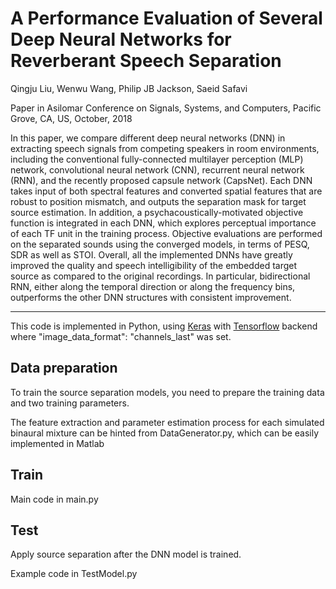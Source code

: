 # A Performance Evaluation of Several Deep Neural Networks for Reverberant Speech Separation
Qingju Liu, Wenwu Wang, Philip JB Jackson, Saeid Safavi 

Paper in Asilomar Conference on Signals, Systems, and Computers, Pacific Grove, CA, US, October, 2018

In this paper, we compare different deep neural networks (DNN) in extracting speech signals from competing speakers in room environments, including the conventional fully-connected multilayer perception (MLP) network, convolutional neural network (CNN), recurrent neural network (RNN), and the recently proposed capsule network (CapsNet). Each DNN takes input of both spectral features and converted spatial features that are robust to position mismatch, and outputs the separation mask for target source estimation. In addition, a psychacoustically-motivated objective function is integrated in each DNN, which explores perceptual importance of each TF unit in the training process. Objective evaluations are performed on the separated sounds using the converged models, in terms of PESQ, SDR as well as STOI. Overall, all the implemented DNNs have greatly improved the quality and speech intelligibility of the embedded target source as compared to the original recordings. In particular, bidirectional RNN, either along the temporal direction or along the frequency bins, outperforms the other DNN structures with consistent improvement. 

******************************************************************************************
This code is implemented in Python, using [Keras](https://keras.io/) with [Tensorflow](https://www.tensorflow.org/) backend where "image_data_format": "channels_last" was set.


## Data preparation

To train the source separation models, you need to prepare the training data and two training parameters.

The feature extraction and parameter estimation process for each simulated binaural mixture can be hinted from DataGenerator.py, which can be easily implemented in Matlab


## Train

Main code in main.py

## Test

Apply source separation after the DNN model is trained.

Example code in TestModel.py
